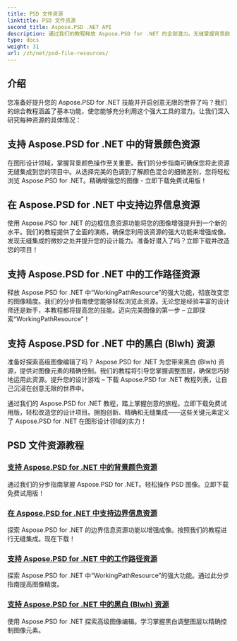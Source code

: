 ```yaml
---
title: PSD 文件资源
linktitle: PSD 文件资源
second_title: Aspose.PSD .NET API
description: 通过我们的教程释放 Aspose.PSD for .NET 的全部潜力。无缝掌握背景颜色、边框信息、工作路径、黑白资源。
type: docs
weight: 31
url: /zh/net/psd-file-resources/
---
```


## 介绍

您准备好提升您的 Aspose.PSD for .NET 技能并开启创意无限的世界了吗？我们的综合教程涵盖了基本功能，使您能够充分利用这个强大工具的潜力。让我们深入研究每种资源的具体情况：

## 支持 Aspose.PSD for .NET 中的背景颜色资源

在图形设计领域，掌握背景颜色操作至关重要。我们的分步指南可确保您将此资源无缝集成到您的项目中。从选择完美的色调到了解颜色混合的细微差别，您将轻松浏览 Aspose.PSD for .NET。精确增强您的图像 - 立即下载免费试用版！

## 在 Aspose.PSD for .NET 中支持边界信息资源

使用 Aspose.PSD for .NET 的边框信息资源功能将您的图像增强提升到一个新的水平。我们的教程提供了全面的演练，确保您利用该资源的强大功能来增强成像。发现无缝集成的微妙之处并提升您的设计能力。准备好潜入了吗？立即下载并改造您的项目！

## 支持 Aspose.PSD for .NET 中的工作路径资源

释放 Aspose.PSD for .NET 中“WorkingPathResource”的强大功能，彻底改变您的图像精度。我们的分步指南使您能够轻松浏览此资源。无论您是经验丰富的设计师还是新手，本教程都将提高您的技能。迈向完美图像的第一步 – 立即探索“WorkingPathResource”！

## 支持 Aspose.PSD for .NET 中的黑白 (Blwh) 资源

准备好探索高级图像编辑了吗？ Aspose.PSD for .NET 为您带来黑白 (Blwh) 资源，提供对图像元素的精确控制。我们的教程将引导您掌握调整图层，确保您巧妙地运用此资源。提升您的设计游戏 – 下载 Aspose.PSD for .NET 教程列表，让自己沉浸在创意无限的世界中。

通过我们的 Aspose.PSD for .NET 教程，踏上掌握创意的旅程。立即下载免费试用版，轻松改造您的设计项目。拥抱创新、精确和无缝集成——这些关键元素定义了 Aspose.PSD for .NET 在图形设计领域的实力！

## PSD 文件资源教程
### [支持 Aspose.PSD for .NET 中的背景颜色资源](./supporting-background-color-resource/)
通过我们的分步指南掌握 Aspose.PSD for .NET。轻松操作 PSD 图像。立即下载免费试用版！
### [在 Aspose.PSD for .NET 中支持边界信息资源](./supporting-border-information-resource/)
探索 Aspose.PSD for .NET 的边界信息资源功能以增强成像。按照我们的教程进行无缝集成。现在下载！
### [支持 Aspose.PSD for .NET 中的工作路径资源](./supporting-working-path-resource/)
探索 Aspose.PSD for .NET 中“WorkingPathResource”的强大功能。通过此分步指南提高图像精度。
### [支持 Aspose.PSD for .NET 中的黑白 (Blwh) 资源](./supporting-black-and-white-blwh-resource/)
使用 Aspose.PSD for .NET 探索高级图像编辑。学习掌握黑白调整图层以精确控制图像元素。